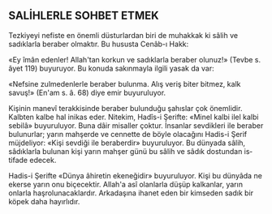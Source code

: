 ## SALİHLERLE SOHBET ETMEK

Tezkiyeyi nefiste en önemli düsturlardan biri de muhakkak ki sâlih ve sadıklarla bera­ber olmaktır. Bu hususta Cenâb-ı Hakk:

«Ey îmân edenler! Allah'tan korkun ve sa­dıklarla beraber olunuz!» (Tevbe s. âyet 119) buyuruyor. Bu konuda sakınmayla ilgili yasak da var:

«Nefsine zulmedenlerle beraber bulunma. Alış veriş biter bitmez, kalk savuş!» (En'am s. â. 68) diye emir buyuruluyor.

Kişinin manevî terakkisinde beraber bu­lunduğu şahıslar çok önemlidir. Kalbten kalbe hal inikas eder. Nitekim, Hadîs-i Şerifte: «Minel kalbi ilel kalbi sebilâ» buyuruluyor. Buna dâir misaller çoktur. İnsanlar sevdikleri ile be­raber bulunurlar; yarın mahşerde ve cennette de böyle olacağını Hadis-i Şerif müjdeliyor: «Kişi sevdiği ile beraberdir» buyuruluyor. Bu dünyada sâlih, sâdıklarla bulunan kişi yarın mahşer günü bu sâlih ve sâdık dostundan is­tifade edecek.

Hadis-i Şerifte «Dünya âhiretin ekeneği­dir» buyuruluyor. Kişi bu dünyâda ne ekerse yarın onu biçecektir. Allah'a asî olanlarla düşüp kalkanlar, yarın onlarla haşrolunacaklardır. Arkadaşına ihanet eden bir kimseden sadık bir köpek daha hayırlıdır.

